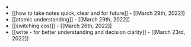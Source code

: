 - 
- [[how to take notes quick, clear and for future]] - [[March 29th, 2022]]
- [[atomic understanding]] - [[March 29th, 2022]]
- [[switching cost]] - [[March 26th, 2022]]
- [[write - for better understanding and decision clarity]] - [[March 23rd, 2022]]
